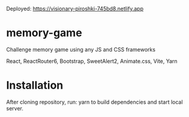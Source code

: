 Deployed: https://visionary-piroshki-745bd8.netlify.app

# memory-game
Challenge memory game using any JS and CSS frameworks

React, ReactRouter6, Bootstrap, SweetAlert2, Animate.css, Vite, Yarn

# Installation

After cloning repository, run: yarn to build dependencies and start local server.
